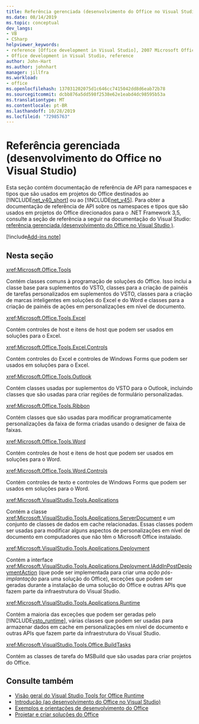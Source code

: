 ```yaml
---
title: Referência gerenciada (desenvolvimento do Office no Visual Studio)
ms.date: 08/14/2019
ms.topic: conceptual
dev_langs:
- VB
- CSharp
helpviewer_keywords:
- reference [Office development in Visual Studio], 2007 Microsoft Office system
- Office development in Visual Studio, reference
author: John-Hart
ms.author: johnhart
manager: jillfra
ms.workload:
- office
ms.openlocfilehash: 137031202075d1c646cc7415042dd8d6eab72b78
ms.sourcegitcommit: dcbb876a5dd598f2538e62e1eabd4dc98595b53a
ms.translationtype: MT
ms.contentlocale: pt-BR
ms.lasthandoff: 10/28/2019
ms.locfileid: "72985763"
---
```

# <a name="managed-reference-office-development-in-visual-studio"></a>Referência gerenciada (desenvolvimento do Office no Visual Studio)
  Esta seção contém documentação de referência de API para namespaces e tipos que são usados em projetos do Office destinados ao [!INCLUDE[net_v40_short](../sharepoint/includes/net-v40-short-md.md)] ou ao [!INCLUDE[net_v45](includes/net-v45-md.md)]. Para obter a documentação de referência de API sobre os namespaces e tipos que são usados em projetos do Office direcionados para o .NET Framework 3,5, consulte a seção de referência a seguir na documentação do Visual Studio: [referência gerenciada (desenvolvimento do Office no Visual Studio )](managed-reference-office-development-in-visual-studio.md).

[!include[Add-ins note](includes/addinsnote.md)]

## <a name="in-this-section"></a>Nesta seção
 <xref:Microsoft.Office.Tools>

 Contém classes comuns à programação de soluções do Office. Isso inclui a classe base para suplementos do VSTO, classes para a criação de painéis de tarefas personalizados em suplementos do VSTO, classes para a criação de marcas inteligentes em soluções do Excel e do Word e classes para a criação de painéis de ações em personalizações em nível de documento.

 <xref:Microsoft.Office.Tools.Excel>

 Contém controles de host e itens de host que podem ser usados em soluções para o Excel.

 <xref:Microsoft.Office.Tools.Excel.Controls>

 Contém controles do Excel e controles de Windows Forms que podem ser usados em soluções para o Excel.

 <xref:Microsoft.Office.Tools.Outlook>

 Contém classes usadas por suplementos do VSTO para o Outlook, incluindo classes que são usadas para criar regiões de formulário personalizadas.

 <xref:Microsoft.Office.Tools.Ribbon>

 Contém classes que são usadas para modificar programaticamente personalizações da faixa de forma criadas usando o designer de faixa de faixas.

 <xref:Microsoft.Office.Tools.Word>

 Contém controles de host e itens de host que podem ser usados em soluções para o Word.

 <xref:Microsoft.Office.Tools.Word.Controls>

 Contém controles de texto e controles de Windows Forms que podem ser usados em soluções para o Word.

 <xref:Microsoft.VisualStudio.Tools.Applications>

 Contém a classe <xref:Microsoft.VisualStudio.Tools.Applications.ServerDocument> e um conjunto de classes de dados em cache relacionadas. Essas classes podem ser usadas para modificar alguns aspectos de personalizações em nível de documento em computadores que não têm o Microsoft Office instalado.

 <xref:Microsoft.VisualStudio.Tools.Applications.Deployment>

 Contém a interface <xref:Microsoft.VisualStudio.Tools.Applications.Deployment.IAddInPostDeploymentAction> (que pode ser implementada para criar uma *ação pós-implantação* para uma solução do Office), exceções que podem ser geradas durante a instalação de uma solução do Office e outras APIs que fazem parte da infraestrutura do Visual Studio.

 <xref:Microsoft.VisualStudio.Tools.Applications.Runtime>

 Contém a maioria das exceções que podem ser geradas pelo [!INCLUDE[vsto_runtime](includes/vsto-runtime-md.md)], várias classes que podem ser usadas para armazenar dados em cache em personalizações em nível de documento e outras APIs que fazem parte da infraestrutura do Visual Studio.

 <xref:Microsoft.VisualStudio.Tools.Office.BuildTasks>

 Contém as classes de tarefa do MSBuild que são usadas para criar projetos do Office.

## <a name="see-also"></a>Consulte também
- [Visão geral do Visual Studio Tools for Office Runtime](visual-studio-tools-for-office-runtime-overview.md)
- [Introdução &#40;ao desenvolvimento do Office no Visual Studio&#41;](getting-started-office-development-in-visual-studio.md)
- [Exemplos e orientações de desenvolvimento do Office](office-development-samples-and-walkthroughs.md)
- [Projetar e criar soluções do Office](designing-and-creating-office-solutions.md)
